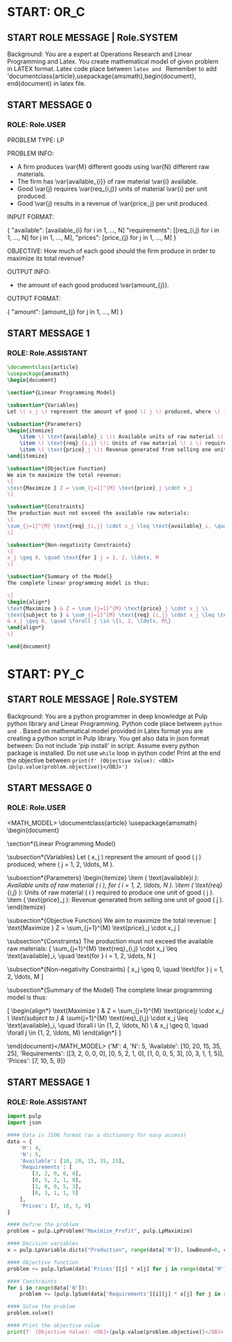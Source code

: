 # START: OR_C 
## START ROLE MESSAGE | Role.SYSTEM 
Background: You are a expert at Operations Research and Linear Programming and Latex. You create mathematical model of given problem in LATEX format. Latex code place between ```latex and ``` Remember to add 'documentclass{article},usepackage{amsmath},begin{document}, end{document} in latex file. 
## START MESSAGE 0 
### ROLE: Role.USER
<DESCRIPTION>
PROBLEM TYPE: LP

PROBLEM INFO:

- A firm produces \var{M} different goods using \var{N} different raw materials.
- The firm has \var{available_{i}} of raw material \var{i} available.
- Good \var{j} requires \var{req_{i,j}} units of material \var{i} per unit produced.
- Good \var{j} results in a revenue of \var{price_j} per unit produced.


INPUT FORMAT: 

{
    "available": [available_{i} for i in 1, ..., N]
    "requirements": [[req_{i,j} for i in 1, ..., N] for j in 1, ..., M],
    "prices": [price_{j} for j in 1, ..., M]
}

OBJECTIVE: How much of each good should the firm produce in order to maximize its total revenue?

OUTPUT INFO:

- the amount of each good produced \var{amount_{j}}.

OUTPUT FORMAT:

{
    "amount": [amount_{j} for j in 1, ..., M]
}

</DESCRIPTION>


## START MESSAGE 1 
### ROLE: Role.ASSISTANT
```latex
\documentclass{article}
\usepackage{amsmath}
\begin{document}

\section*{Linear Programming Model}

\subsection*{Variables}
Let \( x_j \) represent the amount of good \( j \) produced, where \( j = 1, 2, \ldots, M \).

\subsection*{Parameters}
\begin{itemize}
    \item \( \text{available}_i \): Available units of raw material \( i \), for \( i = 1, 2, \ldots, N \).
    \item \( \text{req}_{i,j} \): Units of raw material \( i \) required to produce one unit of good \( j \).
    \item \( \text{price}_j \): Revenue generated from selling one unit of good \( j \).
\end{itemize}

\subsection*{Objective Function}
We aim to maximize the total revenue:
\[
\text{Maximize } Z = \sum_{j=1}^{M} \text{price}_j \cdot x_j
\]

\subsection*{Constraints}
The production must not exceed the available raw materials:
\[
\sum_{j=1}^{M} \text{req}_{i,j} \cdot x_j \leq \text{available}_i, \quad \text{for } i = 1, 2, \ldots, N
\]

\subsection*{Non-negativity Constraints}
\[
x_j \geq 0, \quad \text{for } j = 1, 2, \ldots, M
\]

\subsection*{Summary of the Model}
The complete linear programming model is thus:

\[
\begin{align*}
\text{Maximize } & Z = \sum_{j=1}^{M} \text{price}_j \cdot x_j \\
\text{subject to } & \sum_{j=1}^{M} \text{req}_{i,j} \cdot x_j \leq \text{available}_i, \quad \forall i \in \{1, 2, \ldots, N\} \\
& x_j \geq 0, \quad \forall j \in \{1, 2, \ldots, M\}
\end{align*}
\]

\end{document}
```

# START: PY_C 
## START ROLE MESSAGE | Role.SYSTEM 
Background: You are a python programmer in deep knowledge at Pulp python library and Linear Programming. Python code place between ```python and ```. Based on mathematical model provided in Latex format you are creating a python script in Pulp library. You get also data in json format between: <DATA></DATA> Do not include 'pip install' in script. Assume every python package is installed. Do not use `while` loop in python code! Print at the end the objective between <OBJ></OBJ> `print(f' (Objective Value): <OBJ>{pulp.value(problem.objective)}</OBJ>')` 
## START MESSAGE 0 
### ROLE: Role.USER
<MATH_MODEL>
\documentclass{article}
\usepackage{amsmath}
\begin{document}

\section*{Linear Programming Model}

\subsection*{Variables}
Let \( x_j \) represent the amount of good \( j \) produced, where \( j = 1, 2, \ldots, M \).

\subsection*{Parameters}
\begin{itemize}
    \item \( \text{available}_i \): Available units of raw material \( i \), for \( i = 1, 2, \ldots, N \).
    \item \( \text{req}_{i,j} \): Units of raw material \( i \) required to produce one unit of good \( j \).
    \item \( \text{price}_j \): Revenue generated from selling one unit of good \( j \).
\end{itemize}

\subsection*{Objective Function}
We aim to maximize the total revenue:
\[
\text{Maximize } Z = \sum_{j=1}^{M} \text{price}_j \cdot x_j
\]

\subsection*{Constraints}
The production must not exceed the available raw materials:
\[
\sum_{j=1}^{M} \text{req}_{i,j} \cdot x_j \leq \text{available}_i, \quad \text{for } i = 1, 2, \ldots, N
\]

\subsection*{Non-negativity Constraints}
\[
x_j \geq 0, \quad \text{for } j = 1, 2, \ldots, M
\]

\subsection*{Summary of the Model}
The complete linear programming model is thus:

\[
\begin{align*}
\text{Maximize } & Z = \sum_{j=1}^{M} \text{price}_j \cdot x_j \\
\text{subject to } & \sum_{j=1}^{M} \text{req}_{i,j} \cdot x_j \leq \text{available}_i, \quad \forall i \in \{1, 2, \ldots, N\} \\
& x_j \geq 0, \quad \forall j \in \{1, 2, \ldots, M\}
\end{align*}
\]

\end{document}</MATH_MODEL>
<DATA>
{'M': 4, 'N': 5, 'Available': [10, 20, 15, 35, 25], 'Requirements': [[3, 2, 0, 0, 0], [0, 5, 2, 1, 0], [1, 0, 0, 5, 3], [0, 3, 1, 1, 5]], 'Prices': [7, 10, 5, 9]}</DATA>


## START MESSAGE 1 
### ROLE: Role.ASSISTANT
```python
import pulp
import json

#### Data in JSON format (as a dictionary for easy access)
data = {
    'M': 4, 
    'N': 5, 
    'Available': [10, 20, 15, 35, 25], 
    'Requirements': [
        [3, 2, 0, 0, 0], 
        [0, 5, 2, 1, 0], 
        [1, 0, 0, 5, 3], 
        [0, 3, 1, 1, 5]
    ], 
    'Prices': [7, 10, 5, 9]
}

#### Define the problem
problem = pulp.LpProblem("Maximize_Profit", pulp.LpMaximize)

#### Decision variables
x = pulp.LpVariable.dicts("Production", range(data['M']), lowBound=0, cat='Continuous')

#### Objective function
problem += pulp.lpSum(data['Prices'][j] * x[j] for j in range(data['M'])), "Total_Revenue"

#### Constraints
for i in range(data['N']):
    problem += (pulp.lpSum(data['Requirements'][i][j] * x[j] for j in range(data['M'])) <= data['Available'][i]), f"Material_Constraint_{i+1}"

#### Solve the problem
problem.solve()

#### Print the objective value
print(f' (Objective Value): <OBJ>{pulp.value(problem.objective)}</OBJ>')
```

